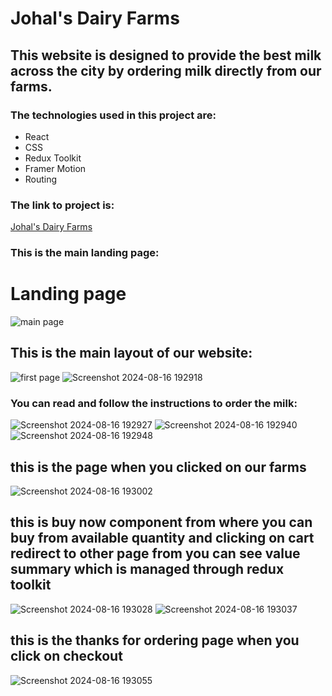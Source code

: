 # Johal's Dairy Farms

## This website is designed to provide the best milk across the city by ordering milk directly from our farms.

### The technologies used in this project are:
  - React
  - CSS
  - Redux Toolkit
  - Framer Motion
  - Routing

### The link to project is:
[Johal's Dairy Farms](https://johaldairy.netlify.app/)

### This is the main landing page:
# Landing page

![main page](https://github.com/user-attachments/assets/b34ff23b-c6c3-47eb-8665-9745f8f5066c)

## This is the main layout of our website:

![first page](https://github.com/user-attachments/assets/ea721fc1-b824-4674-b707-2b866f5e423b)
![Screenshot 2024-08-16 192918](https://github.com/user-attachments/assets/6dbad65d-4ae9-4627-b848-20c7c74047c2)

### You can read and follow the instructions to order the milk:

![Screenshot 2024-08-16 192927](https://github.com/user-attachments/assets/b3e23553-a1bf-42e0-90ac-740b293c1bc0)
![Screenshot 2024-08-16 192940](https://github.com/user-attachments/assets/04bab1f7-50ab-435a-8c49-41ea0f548caf)
![Screenshot 2024-08-16 192948](https://github.com/user-attachments/assets/15c96a9e-7c34-4165-8a29-914ec2fb83a0)
 
## this is the page when you clicked on our farms
![Screenshot 2024-08-16 193002](https://github.com/user-attachments/assets/d6f01ba9-77dd-448b-8e20-bee79d373b20)
## this is buy now component from where you can buy from available quantity  and clicking on cart redirect to other page  from you can see value summary which is managed through redux toolkit
![Screenshot 2024-08-16 193028](https://github.com/user-attachments/assets/ed453ddf-7479-4ccb-a56d-b436aa26c85b)
![Screenshot 2024-08-16 193037](https://github.com/user-attachments/assets/6e2549e3-2c0b-4991-b993-c8608bf24efe)
## this is the thanks for ordering page when you click on checkout
![Screenshot 2024-08-16 193055](https://github.com/user-attachments/assets/175004ad-eb46-41af-a359-5a0657c685aa)



